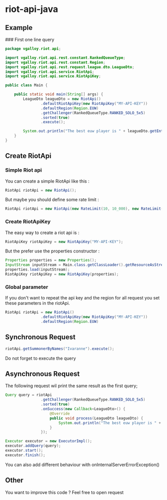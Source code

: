 # riot-api-java

## Example

### First one line query

```java
package vgalloy.riot.api;

import vgalloy.riot.api.rest.constant.RankedQueueType;
import vgalloy.riot.api.rest.constant.Region;
import vgalloy.riot.api.rest.request.league.dto.LeagueDto;
import vgalloy.riot.api.service.RiotApi;
import vgalloy.riot.api.service.RiotApiKey;

public class Main {

    public static void main(String[] args) {
        LeagueDto leagueDto = new RiotApi()
                .defaultRiotApiKey(new RiotApiKey("MY-API-KEY"))
                .defaultRegion(Region.EUW)
                .getChallenger(RankedQueueType.RANKED_SOLO_5x5)
                .sorted(true)
                .execute();

        System.out.println("The best euw player is " + leagueDto.getEntries().get(leagueDto.getEntries().size() - 1).getPlayerOrTeamName());
    }
}
```

## Create RiotApi

### Simple Riot api
You can create a simple RiotApi like this :
```java
RiotApi riotApi = new RiotApi();
```
But maybe you should define some rate limit :
```java
RiotApi riotApi = new RiotApi(new RateLimit(10, 10_000), new RateLimit(500, 10 * 60 * 1000));
```

### Create RiotApiKey
The easy way to create a riot api is :
```java
RiotApiKey riotApiKey = new RiotApiKey("MY-API-KEY");
```
But the prefer use the properties constructor :
```java
Properties properties = new Properties();
InputStream inputStream = Main.class.getClassLoader().getResourceAsStream("riot.properties");
properties.load(inputStream);
RiotApiKey riotApiKey = new RiotApiKey(properties);
```

### Global parameter
If you don't want to repeat the api key and the region for all request you set these parameters in the riotApi.
```java
RiotApi riotApi = new RiotApi()
                .defaultRiotApiKey(new RiotApiKey("MY-API-KEY"))
                .defaultRegion(Region.EUW)
```

## Synchronous Request
```java
riotApi.getSummonerByNames("Ivaranne").execute();
```
Do not forget to execute the query

## Asynchronous Request
The following request wil print the same result as the first query;
```java
Query query = riotApi
                .getChallenger(RankedQueueType.RANKED_SOLO_5x5)
                .sorted(true)
                .onSuccess(new Callback<LeagueDto>() {
                    @Override
                    public void process(LeagueDto leagueDto) {
                        System.out.println("The best euw player is " + leagueDto.getEntries().get(leagueDto.getEntries().size() - 1).getPlayerOrTeamName());
                    }
                });

Executor executor = new ExecutorImpl();
executor.addQuery(query);
executor.start();
executor.finish();
```
You can also add different behaviour with onInternalServerErrorException()

## Other
You want to improve this code ? Feel free to open request

